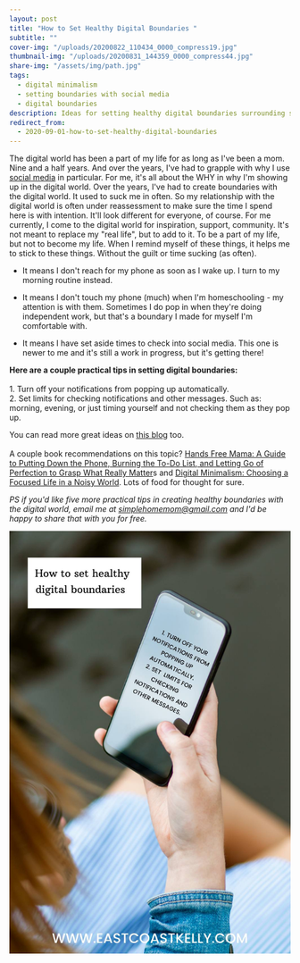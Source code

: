 ```yaml
---
layout: post
title: "How to Set Healthy Digital Boundaries "
subtitle: ""
cover-img: "/uploads/20200822_110434_0000_compress19.jpg"
thumbnail-img: "/uploads/20200831_144359_0000_compress44.jpg"
share-img: "/assets/img/path.jpg"
tags:
  - digital minimalism
  - setting boundaries with social media
  - digital boundaries
description: Ideas for setting healthy digital boundaries surrounding screen time.
redirect_from:
  - 2020-09-01-how-to-set-healthy-digital-boundaries
---
```


The digital world has been a part of my life for as long as I've been a mom. Nine and a half years. And over the years, I've had to grapple with why I use [social media](www.instagram.com/eastcoastkelly) in particular. For me, it's all about the WHY in why I'm showing up in the digital world. Over the years, I've had to create boundaries with the digital world. It used to suck me in often. So my relationship with the digital world is often under reassessment to make sure the time I spend here is with intention. It'll look different for everyone, of course. For me currently, I come to the digital world for inspiration, support, community. It's not meant to replace my "real life", but to add to it. To be a part of my life, but not to become my life. When I remind myself of these things, it helps me to stick to these things. Without the guilt or time sucking (as often). ⁣

- It means I don't reach for my phone as soon as I wake up. I turn to my morning routine instead. ⁣

- It means I don't touch my phone (much) when I'm homeschooling - my attention is with them. Sometimes I do pop in when they're doing independent work, but that's a boundary I made for myself I'm comfortable with. ⁣

- It means I have set aside times to check into social media. This one is newer to me and it's still a work in progress, but it's getting there!⁣

**Here are a couple practical tips in setting digital boundaries:⁣**  
⁣  
1\. Turn off your notifications from popping up automatically. ⁣  
2\. Set limits for checking notifications and other messages. Such as: morning, evening, or just timing yourself and not checking them as they pop up.⁣

You can read more great ideas on [this blog](http://amyblankson.com/5-strategies-setting-digital-boundaries/) too.  
⁣  
A couple book recommendations on this topic? [Hands Free Mama: A Guide to Putting Down the Phone, Burning the To-Do List, and Letting Go of Perfection to Grasp What Really Matter](https://amzn.to/2BduGKX)s and [Digital Minimalism: Choosing a Focused Life in a Noisy World](https://amzn.to/3jBof4D). Lots of food for thought for sure.⁣

_PS if you'd like five more practical tips in creating healthy boundaries with the digital world, email me at_ [_simplehomemom@gmail.com_](mailto:simplehomemom@gmail.com) _and I'd be happy to share that with you for free._

![](/uploads/20200831_144130_0000_compress12.jpg)
